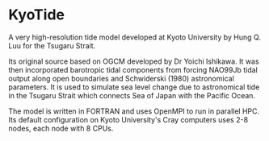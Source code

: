 # KyoTide

A very high-resolution tide model developed at Kyoto University by Hung Q. Luu for the Tsugaru Strait. 

Its original source based on OGCM developed by Dr Yoichi Ishikawa. It was then incorporated barotropic tidal components from forcing NAO99Jb tidal output along open boundaries and Schwiderski (1980) astronomical parameters. It is used to simulate sea level change due to astronomical tide in the Tsugaru Strait which connects Sea of Japan with the Pacific Ocean. 

The model is written in FORTRAN and uses OpenMPI to run in parallel HPC. Its default configuration on Kyoto University's Cray computers uses 2-8 nodes, each node with 8 CPUs.
